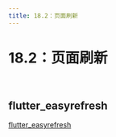 ```yaml
---
title: 18.2：页面刷新
---
```


# 18.2：页面刷新

<br>

## flutter_easyrefresh

[flutter_easyrefresh](https://pub.dev/packages/flutter_easyrefresh/install) 

<br>

